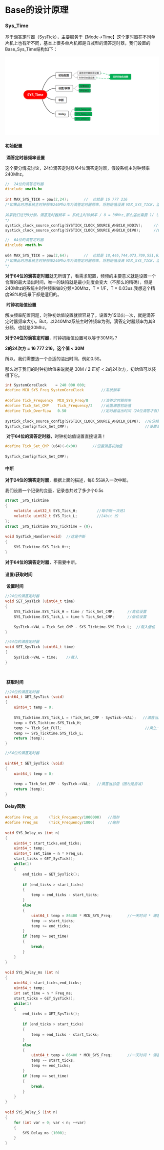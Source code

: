 # Base的设计原理

### Sys_Time

​	基于滴答定时器（SysTick），主要服务于【Mode->Time】这个定时器在不同单片机上也有所不同，基本上很多单片机都是自减型的滴答定时器，我们设置的Base_Sys_Time结构如下：

![image-20220917170159290](https://raw.githubusercontent.com/SwiperWitty/img/main/img/image-20220917170159290.png)

#### 初始配置

​	**滴答定时器频率设置**

​	这个要分情况讨论，24位滴答定时器/64位滴答定时器，假设系统主时钟频率240Mhz。

~~~c
//	24位的滴答定时器
#include <math.h>

int MAX_SYS_TICK = pow(2,24);		//	也就是 16 777 216
/*如果此时用系统主时钟频率240Mhz作为滴答定时器频率，将初始值设满 MAX_SYS_TICK，溢出仅需 1/ (240mhz / MAX_SYS_TICK) = 0.0699S.明显太快了。所有要降低滴答定时器频率，也就是分频。

如果我们进行8分频，滴答定时器频率 = 系统主时钟频率 / 8 = 30Mhz,那么溢出需要 1/ (30mhz / MAX_SYS_TICK) = 0.5592S.这样看起来就合理多了。
*/
systick_clock_source_config(SYSTICK_CLOCK_SOURCE_AHBCLK_NODIV);		//不分频
systick_clock_source_config(SYSTICK_CLOCK_SOURCE_AHBCLK_DIV8);		//8分频


~~~



~~~c
//	64位的滴答定时器
#include <math.h>

u64 MAX_SYS_TICK = pow(2,64);		//	也就是 18,446,744,073,709,551,616
/*如果此时用系统主时钟频率240Mhz作为滴答定时器频率，将初始值设满 MAX_SYS_TICK，溢出需 1/ (240mhz / MAX_SYS_TICK ) = 76,861,433,640S.
*/
~~~

​	**对于64位的滴答定时器**就无所谓了，看需求配置，频频的主要意义就是设置一个合理的最大溢出时间，唯一的缺陷就是最小刻度会变大（不那么的精确），但是240Mhz的系统主时钟频率做8分频=30Mhz，T = 1/F，T = 0.03us.我想这个精度98%的场景下都是适用的。



​	**时钟初始值设置**

​	解决频率配置问题，时钟初始值设置就很容易了。设置为1S溢出一次，就是滴答定时器频率大小。But，以240Mhz系统主时钟频率为例，滴答定时器频率为其8分频，也就是30Mhz。

**对于24位的滴答定时器**，时钟初始值设置可以等于30M吗？

**2的24次方 = 16 777 216，这个值  <  30M**

所以，我们需要选一个合适的溢出时间，例如0.5S。

那么对于我们的时钟初始值来说就是 30M / 2 正好 < 2的24次方，初始值可以装得下它。

~~~c
int SystemCoreClock    = 240 000 000;
#define MCU_SYS_Freq SystemCoreClock		//系统频率

#define	Tick_Frequency	MCU_SYS_Freq/8		//滴答定时器频率
#define	Tick_Set_CMP	Tick_Frequency/2	//设置滴答初始值
#define	Tick_OverfLow	0.50  	            //定时器溢出时间（24位滴答才有）

systick_clock_source_config(SYSTICK_CLOCK_SOURCE_AHBCLK_DIV8);	//8分频
SysTick_Config(Tick_Set_CMP);									//设置滴答初始值（不能大于滴答定时器位数），也就是0.5S溢出一次

~~~

​	**对于64位的滴答定时器**，时钟初始值设置直接设满！

~~~c
#define Tick_Set_CMP (u64)(~0x00)		//设置滴答初始值

SysTick_Config(Tick_Set_CMP);
~~~



#### 中断

**对于24位的滴答定时器**，根据上面的描述，每0.5S进入一次中断。

我们设置一个记录的变量，记录总共过了多少个0.5s

~~~c
struct _SYS_Ticktime
{
    volatile uint32_t SYS_Tick_H;         //每中断一次进1 
    volatile uint32_t SYS_Tick_L;         //24bit 的
};
struct _SYS_Ticktime SYS_Ticktime = {0};

void SysTick_Handler(void)	//这是中断
{
    SYS_Ticktime.SYS_Tick_H++;
}
~~~



**对于64位的滴答定时器**，不需要中断。



#### 设置/获取时间

​	**设置时间**

~~~c
//24位的滴答定时器
void SET_SysTick (uint64_t time)
{
    SYS_Ticktime.SYS_Tick_H = time / Tick_Set_CMP;		//高位设置
    SYS_Ticktime.SYS_Tick_L = time % Tick_Set_CMP;		//低位设置
    
    SysTick->VAL = Tick_Set_CMP - SYS_Ticktime.SYS_Tick_L;	//载入低位
}
~~~



~~~c
//64位的滴答定时器
void SET_SysTick (uint64_t time)
{
    SysTick->VAL = time;	//载入
}
~~~

​	

​	**获取时间**

~~~c
//24位的滴答定时器
uint64_t GET_SysTick (void)
{
    uint64_t temp = 0;
    
    SYS_Ticktime.SYS_Tick_L = (Tick_Set_CMP - SysTick->VAL);   //滴答当前值（因为是自减）
    temp = SYS_Ticktime.SYS_Tick_H;
    temp *= Tick_Set_FUll;                                      //乘法一定放后面，尤其是中断的东西
    temp += SYS_Ticktime.SYS_Tick_L;
    return (temp);
}
~~~



~~~c
//64位的滴答定时器

uint64_t GET_SysTick (void)
{
    uint64_t temp = 0;
    
    temp = Tick_Set_CMP - SysTick->VAL;   //滴答当前值（因为是自减）
    return (temp);
}
~~~



#### Delay函数

~~~c
#define Freq_us     (Tick_Frequency/1000000)   //微秒
#define Freq_ms     (Tick_Frequency/1000)      //毫秒

void SYS_Delay_us (int n)
{
    uint64_t start_ticks,end_ticks;
    uint64_t temp;
    uint64_t set_time = n * Freq_us;
    start_ticks = GET_SysTick();
    while(1)
    {
        end_ticks = GET_SysTick();
        
        if (end_ticks > start_ticks)
        {
            temp = end_ticks - start_ticks;
        }
        else
        {
            uint64_t temp = 86400 * MCU_SYS_Freq;		//一天时间 * 滴答频率
            temp -= start_ticks;
            temp += end_ticks;
        }
        if (temp >= set_time)
        {
            break;
        }
    }
}

void SYS_Delay_ms (int n)
{
    uint64_t start_ticks,end_ticks;
    uint64_t temp;
    int set_time = n * Freq_ms;
    start_ticks = GET_SysTick();
    while(1)
    {
        end_ticks = GET_SysTick();
        
        if (end_ticks > start_ticks)
        {
            temp = end_ticks - start_ticks;
        }
        else
        {
            uint64_t temp = 86400 * MCU_SYS_Freq;		//一天时间 * 滴答频率
            temp -= start_ticks;
            temp += end_ticks;
        }
        if (temp >= set_time)
        {
            break;
        }
    }
}

void SYS_Delay_S (int n)
{
    for (int var = 0; var < n; ++var)
    {
        SYS_Delay_ms (1000);
    }
}
~~~









